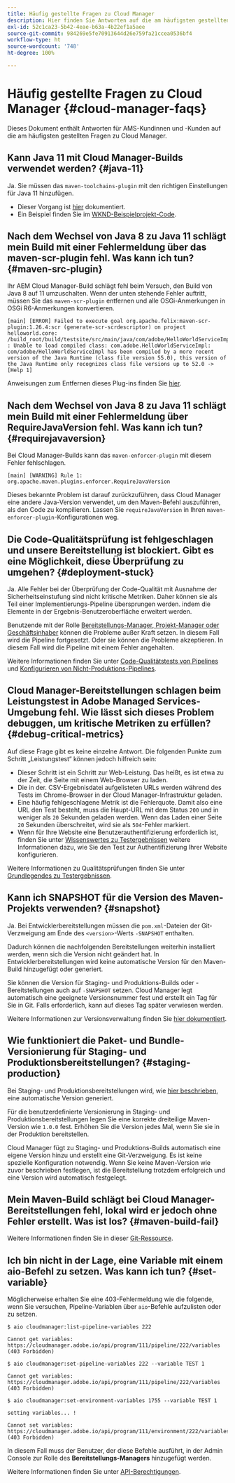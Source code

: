 ```yaml
---
title: Häufig gestellte Fragen zu Cloud Manager
description: Hier finden Sie Antworten auf die am häufigsten gestellten Fragen zu Cloud Manager für AMS-Kundinnen und -Kunden.
exl-id: 52c1ca23-5b42-4eae-b63a-4b22ef1a5aee
source-git-commit: 984269e5fe70913644d26e759fa21ccea0536bf4
workflow-type: ht
source-wordcount: '748'
ht-degree: 100%

---
```



# Häufig gestellte Fragen zu Cloud Manager {#cloud-manager-faqs}

Dieses Dokument enthält Antworten für AMS-Kundinnen und -Kunden auf die am häufigsten gestellten Fragen zu Cloud Manager.

## Kann Java 11 mit Cloud Manager-Builds verwendet werden? {#java-11}

Ja. Sie müssen das `maven-toolchains-plugin` mit den richtigen Einstellungen für Java 11 hinzufügen.

* Dieser Vorgang ist [hier](/help/getting-started/using-the-wizard.md) dokumentiert.
* Ein Beispiel finden Sie im [WKND-Beispielprojekt-Code](https://github.com/adobe/aem-guides-wknd/commit/6cb5238cb6b932735dcf91b21b0d835ae3a7fe75).

## Nach dem Wechsel von Java 8 zu Java 11 schlägt mein Build mit einer Fehlermeldung über das maven-scr-plugin fehl. Was kann ich tun? {#maven-src-plugin}

Ihr AEM Cloud Manager-Build schlägt fehl beim Versuch, den Build von Java 8 auf 11 umzuschalten. Wenn der unten stehende Fehler auftritt, müssen Sie das `maven-scr-plugin` entfernen und alle OSGi-Anmerkungen in OSGi R6-Anmerkungen konvertieren.

```text
[main] [ERROR] Failed to execute goal org.apache.felix:maven-scr-plugin:1.26.4:scr (generate-scr-scrdescriptor) on project helloworld.core: /build_root/build/testsite/src/main/java/com/adobe/HelloWorldServiceImpl.java : Unable to load compiled class: com.adobe.HelloWorldServiceImpl: com/adobe/HelloWorldServiceImpl has been compiled by a more recent version of the Java Runtime (class file version 55.0), this version of the Java Runtime only recognizes class file versions up to 52.0 -> [Help 1]
```

Anweisungen zum Entfernen dieses Plug-ins finden Sie [hier](https://cqdump.joerghoh.de/2019/01/03/from-scr-annotations-to-osgi-annotations/).

## Nach dem Wechsel von Java 8 zu Java 11 schlägt mein Build mit einer Fehlermeldung über RequireJavaVersion fehl. Was kann ich tun? {#requirejavaversion}

Bei Cloud Manager-Builds kann das `maven-enforcer-plugin` mit diesem Fehler fehlschlagen.

```text
[main] [WARNING] Rule 1: org.apache.maven.plugins.enforcer.RequireJavaVersion
```

Dieses bekannte Problem ist darauf zurückzuführen, dass Cloud Manager eine andere Java-Version verwendet, um den Maven-Befehl auszuführen, als den Code zu kompilieren. Lassen Sie `requireJavaVersion` in Ihren `maven-enforcer-plugin`-Konfigurationen weg.

## Die Code-Qualitätsprüfung ist fehlgeschlagen und unsere Bereitstellung ist blockiert. Gibt es eine Möglichkeit, diese Überprüfung zu umgehen? {#deployment-stuck}

Ja. Alle Fehler bei der Überprüfung der Code-Qualität mit Ausnahme der Sicherheitseinstufung sind nicht kritische Metriken. Daher können sie als Teil einer Implementierungs-Pipeline übersprungen werden. indem die Elemente in der Ergebnis-Benutzeroberfläche erweitert werden.

Benutzende mit der Rolle [Bereitstellungs-Manager, Projekt-Manager oder Geschäftsinhaber](/help/requirements/users-and-roles.md#role-definitions) können die Probleme außer Kraft setzen. In diesem Fall wird die Pipeline fortgesetzt. Oder sie können die Probleme akzeptieren. In diesem Fall wird die Pipeline mit einem Fehler angehalten.

Weitere Informationen finden Sie unter [Code-Qualitätstests von Pipelines](/help/using/code-quality-testing.md#three-tier-gates-while-running-a-pipeline) und [Konfigurieren von Nicht-Produktions-Pipelines](/help/using/non-production-pipelines.md#understanding-the-flow).

## Cloud Manager-Bereitstellungen schlagen beim Leistungstest in Adobe Managed Services-Umgebung fehl. Wie lässt sich dieses Problem debuggen, um kritische Metriken zu erfüllen? {#debug-critical-metrics}

Auf diese Frage gibt es keine einzelne Antwort. Die folgenden Punkte zum Schritt „Leistungstest“ können jedoch hilfreich sein:

* Dieser Schritt ist ein Schritt zur Web-Leistung. Das heißt, es ist etwa zu der Zeit, die Seite mit einem Web-Browser zu laden.
* Die in der. CSV-Ergebnisdatei aufgelisteten URLs werden während des Tests im Chrome-Browser in der Cloud Manager-Infrastruktur geladen.
* Eine häufig fehlgeschlagene Metrik ist die Fehlerquote. Damit also eine URL den Test besteht, muss die Haupt-URL mit dem Status `200` und in weniger als `20` Sekunden geladen werden. Wenn das Laden einer Seite `20` Sekunden überschreitet, wird sie als `504`-Fehler markiert.
* Wenn für Ihre Website eine Benutzerauthentifizierung erforderlich ist, finden Sie unter [Wissenswertes zu Testergebnissen](/help/using/code-quality-testing.md#authenticated-performance-testing) weitere Informationen dazu, wie Sie den Test zur Authentifizierung Ihrer Website konfigurieren.

Weitere Informationen zu Qualitätsprüfungen finden Sie unter [Grundlegendes zu Testergebnissen](/help/using/code-quality-testing.md).

## Kann ich SNAPSHOT für die Version des Maven-Projekts verwenden? {#snapshot}

Ja. Bei Entwicklerbereitstellungen müssen die `pom.xml`-Dateien der Git-Verzweigung am Ende des `<version>`-Werts `-SNAPSHOT` enthalten.

Dadurch können die nachfolgenden Bereitstellungen weiterhin installiert werden, wenn sich die Version nicht geändert hat. In Entwicklerbereitstellungen wird keine automatische Version für den Maven-Build hinzugefügt oder generiert.

Sie können die Version für Staging- und Produktions-Builds oder -Bereitstellungen auch auf `-SNAPSHOT` setzen. Cloud Manager legt automatisch eine geeignete Versionsnummer fest und erstellt ein Tag für Sie in Git. Falls erforderlich, kann auf dieses Tag später verwiesen werden.

Weitere Informationen zur Versionsverwaltung finden Sie [hier dokumentiert](https://experienceleague.adobe.com/de/docs/experience-manager-cloud-service/content/implementing/using-cloud-manager/managing-code/project-version-handling).

## Wie funktioniert die Paket- und Bundle-Versionierung für Staging- und Produktionsbereitstellungen? {#staging-production}

Bei Staging- und Produktionsbereitstellungen wird, wie [hier beschrieben](/help/managing-code/maven-project-version.md), eine automatische Version generiert.

Für die benutzerdefinierte Versionierung in Staging- und Produktionsbereitstellungen legen Sie eine korrekte dreiteilige Maven-Version wie `1.0.0` fest. Erhöhen Sie die Version jedes Mal, wenn Sie sie in der Produktion bereitstellen.

Cloud Manager fügt zu Staging- und Produktions-Builds automatisch eine eigene Version hinzu und erstellt eine Git-Verzweigung. Es ist keine spezielle Konfiguration notwendig. Wenn Sie keine Maven-Version wie zuvor beschrieben festlegen, ist die Bereitstellung trotzdem erfolgreich und eine Version wird automatisch festgelegt.

## Mein Maven-Build schlägt bei Cloud Manager-Bereitstellungen fehl, lokal wird er jedoch ohne Fehler erstellt. Was ist los? {#maven-build-fail}

Weitere Informationen finden Sie in dieser [Git-Ressource](https://github.com/cqsupport/cloud-manager/blob/main/cm-build-step-fails.md).

## Ich bin nicht in der Lage, eine Variable mit einem aio-Befehl zu setzen. Was kann ich tun? {#set-variable}

Möglicherweise erhalten Sie eine 403-Fehlermeldung wie die folgende, wenn Sie versuchen, Pipeline-Variablen über `aio`-Befehle aufzulisten oder zu setzen.

```shell
$ aio cloudmanager:list-pipeline-variables 222

Cannot get variables: https://cloudmanager.adobe.io/api/program/111/pipeline/222/variables (403 Forbidden)

$ aio cloudmanager:set-pipeline-variables 222 --variable TEST 1

Cannot get variables: https://cloudmanager.adobe.io/api/program/111/pipeline/222/variables (403 Forbidden)

$ aio cloudmanager:set-environment-variables 1755 --variable TEST 1

setting variables... !

Cannot set variables: https://cloudmanager.adobe.io/api/program/111/environment/222/variables (403 Forbidden)
```

In diesem Fall muss der Benutzer, der diese Befehle ausführt, in der Admin Console zur Rolle des **Bereitstellungs-Managers** hinzugefügt werden.

Weitere Informationen finden Sie unter [API-Berechtigungen](https://developer.adobe.com/experience-cloud/cloud-manager/guides/getting-started/permissions/).

